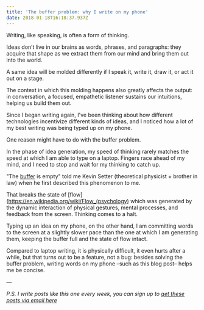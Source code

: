 ```yaml
---
title: 'The buffer problem: why I write on my phone'
date: 2018-01-18T16:18:37.937Z
---
```

Writing, like speaking, is often a form of thinking.

<!--more-->

Ideas don’t live in our brains as words, phrases, and paragraphs: they acquire that shape as we extract them from our mind and bring them out into the world. 

A same idea will be molded differently if I speak it, write it, draw it, or act it out on a stage. 

The context in which this molding happens also greatly affects the output: in conversation, a focused, empathetic listener sustains our intuitions, helping us build them out. 


Since I began writing again, I've been thinking about how different technologies incentivize different kinds of ideas, and I noticed how a lot of my best writing was being typed up on my phone. 

One reason might have to do with the buffer problem. 

In the phase of idea generation, my speed of thinking rarely matches the speed at which I am able to type on a laptop. Fingers race ahead of my mind, and I need to stop and wait for my thinking to catch up. 

"The [buffer](https://en.wikipedia.org/wiki/Data_buffer) is empty" told me Kevin Setter (theoretical physicist + brother in law) when he first described this phenomenon to me. 

That breaks the state of [flow](https://en.wikipedia.org/wiki/Flow_(psychology) which was generated by the dynamic interaction of physical gestures, mental processes, and feedback from the screen. Thinking comes to a halt. 

Typing up an idea on my phone, on the other hand, I am committing words to the screen at a slightly slower pace than the one at which I am generating them, keeping the buffer full and the state of flow intact. 

Compared to laptop writing, it is physically difficult, it even hurts after a while, but that turns out to be a feature, not a bug: besides solving the buffer problem, writing words on my phone –such as this blog post– helps me be concise. 

––

*P.S. I write posts like this one every week, you can sign up to [get these posts via email here](http://fleisure.us6.list-manage2.com/subscribe?u=1b57ff432660d827a9445f307&id=db415544cc)*
